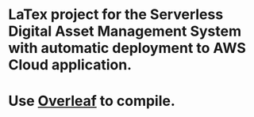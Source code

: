 # LaTex project for the Serverless Digital Asset Management System with automatic deployment to AWS Cloud application.

# Use [Overleaf](https://www.overleaf.com) to compile.
